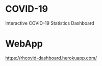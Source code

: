 # COVID-19
 Interactive COVID-19 Statistics Dashboard

# WebApp
https://rhcovid-dashboard.herokuapp.com/
